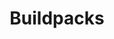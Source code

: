 ---
codehost: https://github.com/https://github.com/buildpack
logohandle: buildpacksio
sort: buildpacks
title: Buildpacks
twitter: https://x.com/buildpacks_io
website: https://buildpacks.io/
---